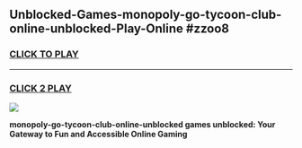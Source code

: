 
## Unblocked-Games-monopoly-go-tycoon-club-online-unblocked-Play-Online #zzoo8
<h3>
<a href="https://news.freeplayer.one?title=monopoly-go-tycoon-club-online-unblocked&ref=3">CLICK TO PLAY</a></h3>
<hr>

<h3>
<a href="https://news.freeplayer.one?title=monopoly-go-tycoon-club-online-unblocked&ref=3">CLICK 2 PLAY</a>
  
</h3>

<a href="https://news.freeplayer.one?title=monopoly-go-tycoon-club-online-unblocked&ref=3"><img src="https://clearcache.store/games.png"></a>


**monopoly-go-tycoon-club-online-unblocked games unblocked: Your Gateway to Fun and Accessible Online Gaming**
